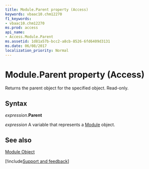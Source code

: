 ```yaml
---
title: Module.Parent property (Access)
keywords: vbaac10.chm12270
f1_keywords:
- vbaac10.chm12270
ms.prod: access
api_name:
- Access.Module.Parent
ms.assetid: 1d81a57b-bcc2-a8cb-8526-6fd6409d3131
ms.date: 06/08/2017
localization_priority: Normal
---
```



# Module.Parent property (Access)

Returns the parent object for the specified object. Read-only.


## Syntax

_expression_.**Parent**

_expression_ A variable that represents a [Module](Access.Module.md) object.


## See also


[Module Object](Access.Module.md)

[!include[Support and feedback](~/includes/feedback-boilerplate.md)]
